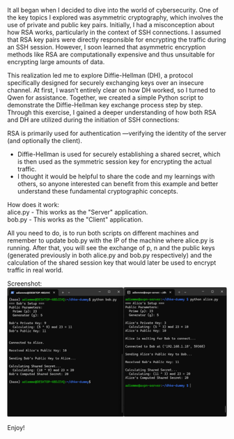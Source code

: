 It all began when I decided to dive into the world of cybersecurity. One of the key topics I explored was asymmetric cryptography, which involves the use of private and public key pairs. Initially, I had a misconception about how RSA works, particularly in the context of SSH connections. I assumed that RSA key pairs were directly responsible for encrypting the traffic during an SSH session. However, I soon learned that asymmetric encryption methods like RSA are computationally expensive and thus unsuitable for encrypting large amounts of data.

This realization led me to explore Diffie-Hellman (DH), a protocol specifically designed for securely exchanging keys over an insecure channel. At first, I wasn’t entirely clear on how DH worked, so I turned to Qwen for assistance. Together, we created a simple Python script to demonstrate the Diffie-Hellman key exchange process step by step. Through this exercise, I gained a deeper understanding of how both RSA and DH are utilized during the initiation of SSH connections:

RSA is primarily used for authentication —verifying the identity of the server (and optionally the client).  

- Diffie-Hellman is used for securely establishing a shared secret, which is then used as the symmetric session key for encrypting the actual traffic.
- I thought it would be helpful to share the code and my learnings with others, so anyone interested can benefit from this example and better understand these fundamental cryptographic concepts.  


How does it work:  
alice.py - This works as the  "Server" application.  
bob.py - This works as the "Client" application.    


All you need to do, is to run both scripts on different machines and remember to update bob.py with the IP of the machine where alice.py is running. After that, you will see the exchange of p, n and the public keys (generated previously in both alice.py and bob.py respectively) and the calculation of the shared session key that would later be used to encrypt traffic in real world.  

Screenshot:
![Screenshot](./dhke-example.png)

Enjoy!
